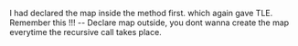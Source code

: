 I had declared the map inside the method first. which again gave TLE.
Remember this !!! -- Declare map outside, you dont wanna create the map everytime the recursive call takes place.